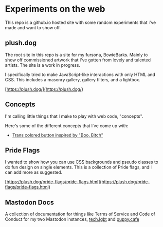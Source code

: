 # Experiments on the web
This repo is a github.io hosted site with some random experiments that I've made and want to show off.

## plush.dog

The root site in this repo is a site for my fursona, BowieBarks. Mainly to show off commissioned artwork that I've gotten from lovely and talented artists. The site is a work in progress.

I specifically tried to make JavaScript-like interactions with only HTML and CSS. This includes a masonry gallery, gallery filters, and a lightbox.

[https://plush.dog/](https://plush.dog/)

## Concepts
I'm calling little things that I make to play with web code, "concepts".

Here's some of the different concepts that I've come up with:

- [Trans colored button inspired by "Boo, Bitch"](https://plush.dog/concepts/trans-button.html)

## Pride Flags

I wanted to show how you can use CSS backgrounds and pseudo classes to do fun design on single elements. This is a collection of Pride flags, and I can add more as suggested.

[https://plush.dog/pride-flags/pride-flags.html](https://plush.dog/pride-flags/pride-flags.html)

## Mastodon Docs

A collection of documentation for things like Terms of Service and Code of Conduct for my two Mastodon instances, [tech.lgbt](https://tech.lgbt/) and [puppy.cafe](https://puppy.cafe/)
